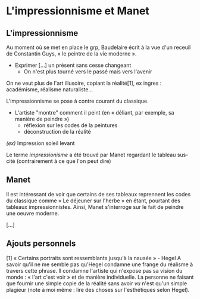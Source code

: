 # L'impressionnisme et Manet

## L'impressionnisme

Au moment où se met en place le grp,  Baudelaire écrit à la vue d'un receuil de Constantin Guys, « le peintre de la vie moderne ».

* Exprimer [...] un présent sans cesse changeant
  * On n'est plus tourné vers le passé mais vers l'avenir

On ne veut plus de l'art illusoire, copiant la réalité[1], ex ingres : académisme, réalisme naturaliste...

L'impressionnisme se pose à contre courant du classique.
* L'artiste "montre" comment il peint (en « déliant, par exemple, sa manière de peindre »)
  * réflexion sur les codes de la peintures
  * déconstruction de la réalité

*(ex)* Impression soleil levant

Le terme *impressionisme* a été trouvé par Manet regardant le tableau sus-cité (contrairement à ce que l'on peut dire)

## Manet

Il est intéressant de voir que certains de ses tableaux reprennent les codes du classique comme « Le déjeuner sur l'herbe » en étant, pourtant des tableaux impressionnistes. Ainsi, Manet s'interroge sur le fait de peindre une oeuvre moderne.

[...]

## Ajouts personnels

[1] « Certains portraits sont ressemblants jusqu'à la nausée » - Hegel
A savoir qu'il ne me semble pas qu'Hegel condamne une frange du réalisme à travers cette phrase. Il condamne l'artiste qui n'expose pas sa vision du monde : « l'art c'est voir » et de manière individuelle. La personne ne faisant que fournir une simple copie de la réalité sans avoir *vu* n'est qu'un simple plagieur (note à moi même : lire des choses sur l'esthétiques selon Hegel).

